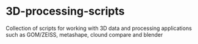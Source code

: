 # 3D-processing-scripts
Collection of scripts for working with 3D data and processing applications such as GOM/ZEISS, metashape, clound compare and blender
